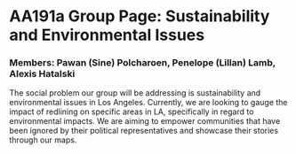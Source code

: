 # AA191a Group Page: Sustainability and Environmental Issues
### Members: Pawan (Sine) Polcharoen, Penelope (Lillan) Lamb, Alexis Hatalski

The social problem our group will be addressing is sustainability and environmental issues in Los Angeles. Currently, we are looking to gauge the impact of redlining on specific areas in LA, specifically in regard to environmental impacts. We are aiming to empower communities that have been ignored by their political representatives and showcase their stories through our maps.
